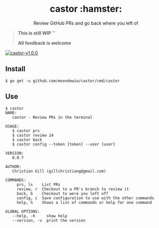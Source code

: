 <h1 align="center">castor :hamster:</h1>

<p align="center">Review GitHub PRs and go back where you left of</p>

> **This is still WIP** :tm:
>
> **All feedback is welcome**

[![castor-v1.0.0](https://asciinema.org/a/205135.png)](https://asciinema.org/a/205135)

## Install

```
$ go get -u github.com/moondewio/castor/cmd/castor
```

## Use

```
$ castor
NAME:
   castor - Review PRs in the terminal

USAGE:
   $ castor prs
   $ castor review 14
   $ castor back
   $ castor config --token [token] --user [user]

VERSION:
   0.0.7

AUTHOR:
   Christian Gill (gillchristiang@gmail.com)

COMMANDS:
     prs, ls    List PRs
     review, r  Checkout to a PR's branch to review it
     back, b    Checkout to were you left off
     config, c  Save configuration to use with the other commands
     help, h    Shows a list of commands or help for one command

GLOBAL OPTIONS:
   --help, -h     show help
   --version, -v  print the version
```
